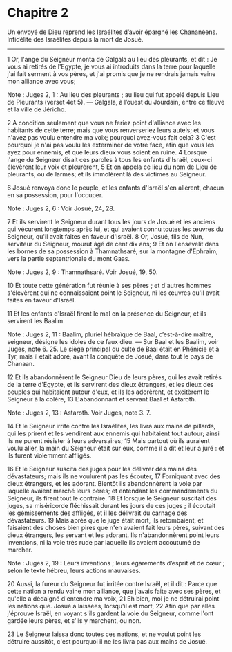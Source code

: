 # Chapitre 2

Un envoyé de Dieu reprend les Israélites d’avoir épargné les Chananéens.
Infidélité des Israélites depuis la mort de Josué.

***

1 Or, l'ange du Seigneur monta de Galgala au lieu des pleurants, et dit : Je vous ai retirés de l'Egypte, je vous ai introduits dans la terre pour laquelle j'ai fait serment à vos pères, et j'ai promis que je ne rendrais jamais vaine mon alliance avec vous;

<span class="bible-note">Note : </span> Juges 2, 1 : Au lieu des pleurants ; au lieu qui fut appelé depuis Lieu de Pleurants (verset 4et 5). ― Galgala, à l’ouest du Jourdain, entre ce fleuve et la ville de Jéricho.

2 A condition seulement que vous ne feriez point d'alliance avec les habitants de cette terre; mais que vous renverseriez leurs autels; et vous n'avez pas voulu entendre ma voix; pourquoi avez-vous fait cela? 3 C'est pourquoi je n'ai pas voulu les exterminer de votre face, afin que vous les ayez pour ennemis, et que leurs dieux vous soient en ruine. 4 Lorsque l'ange du Seigneur disait ces paroles à tous les enfants d'Israël, ceux-ci élevèrent leur voix et pleurèrent, 5 Et on appela ce lieu du nom de Lieu de pleurants, ou de larmes; et ils immolèrent là des victimes au Seigneur.


6 Josué renvoya donc le peuple, et les enfants d'Israël s'en allèrent, chacun en sa possession, pour l'occuper.

<span class="bible-note">Note : </span> Juges 2, 6 : Voir Josué, 24, 28.

7 Et ils servirent le Seigneur durant tous les jours de Josué et les anciens qui vécurent longtemps après lui, et qui avaient connu toutes les œuvres du Seigneur, qu'il avait faites en faveur d'Israël. 8 Or, Josué, fils de Nun, serviteur du Seigneur, mourut âgé de cent dix ans; 9 Et on l'ensevelit dans les bornes de sa possession à Thamnathsaré, sur la montagne d'Ephraïm, vers la partie septentrionale du mont Gaas.

<span class="bible-note">Note : </span> Juges 2, 9 : Thamnathsaré. Voir Josué, 19, 50.


10 Et toute cette génération fut réunie à ses pères ; et d'autres hommes s'élevèrent qui ne connaissaient point le Seigneur, ni les œuvres qu'il avait faites en faveur d'Israël.


11 Et les enfants d'Israël firent le mal en la présence du Seigneur, et ils servirent les Baalim.

<span class="bible-note">Note : </span> Juges 2, 11 : Baalim, pluriel hébraïque de Baal, c’est-à-dire maître, seigneur, désigne les idoles de ce faux dieu. ― Sur Baal et les Baalim, voir Juges, note 6. 25. Le siège principal du culte de Baal était en Phénicie et à Tyr, mais il était adoré, avant la conquête de Josué, dans tout le pays de Chanaan.

12 Et ils abandonnèrent le Seigneur Dieu de leurs pères, qui les avait retirés de la terre d'Egypte, et ils servirent des dieux étrangers, et les dieux des peuples qui habitaient autour d'eux, et ils les adorèrent, et excitèrent le Seigneur à la colère, 13 L'abandonnant et servant Baal et Astaroth.

<span class="bible-note">Note : </span> Juges 2, 13 : Astaroth. Voir Juges, note 3. 7.


14 Et le Seigneur irrité contre les Israélites, les livra aux mains de pillards, qui les prirent et les vendirent aux ennemis qui habitaient tout autour; ainsi ils ne purent résister à leurs adversaires; 15 Mais partout où ils auraient voulu aller, la main du Seigneur était sur eux, comme il a dit et leur a juré : et ils furent violemment affligés.


16 Et le Seigneur suscita des juges pour les délivrer des mains des dévastateurs; mais ils ne voulurent pas les écouter, 17 Forniquant avec des dieux étrangers, et les adorant. Bientôt ils abandonnèrent la voie par laquelle avaient marché leurs pères; et entendant les commandements du Seigneur, ils firent tout le contraire. 18 Et lorsque le Seigneur suscitait des juges, sa miséricorde fléchissait durant les jours de ces juges ; il écoutait les gémissements des affligés, et il les délivrait du carnage des dévastateurs. 19 Mais après que le juge était mort, ils retombaient, et faisaient des choses bien pires que n'en avaient fait leurs pères, suivant des dieux étrangers, les servant et les adorant. Ils n'abandonnèrent point leurs inventions, ni la voie très rude par laquelle ils avaient accoutumé de marcher.

<span class="bible-note">Note : </span> Juges 2, 19 : Leurs inventions ; leurs égarements d’esprit et de cœur ; selon le texte hébreu, leurs actions mauvaises.


20 Aussi, la fureur du Seigneur fut irritée contre Israël, et il dit : Parce que cette nation a rendu vaine mon alliance, que j'avais faite avec ses pères, et qu'elle a dédaigné d'entendre ma voix, 21 Eh bien, moi je ne détruirai point les nations que. Josué a laissées, lorsqu'il est mort, 22 Afin que par elles j'éprouve Israël, en voyant s'ils gardent la voie du Seigneur, comme l'ont gardée leurs pères, et s'ils y marchent, ou non.


23 Le Seigneur laissa donc toutes ces nations, et ne voulut point les détruire aussitôt, c'est pourquoi il ne les livra pas aux mains de Josué.

